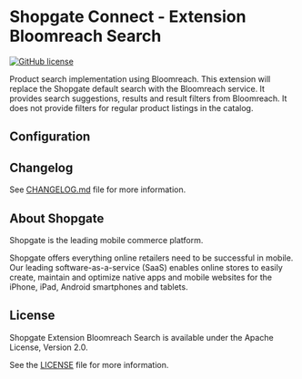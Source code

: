 # Shopgate Connect - Extension Bloomreach Search

[![GitHub license](http://dmlc.github.io/img/apache2.svg)](LICENSE)

Product search implementation using Bloomreach.
This extension will replace the Shopgate default search with the Bloomreach service.
It provides search suggestions, results and result filters from Bloomreach.
It does not provide filters for regular product listings in the catalog.

## Configuration




## Changelog

See [CHANGELOG.md](CHANGELOG.md) file for more information.

## About Shopgate

Shopgate is the leading mobile commerce platform.

Shopgate offers everything online retailers need to be successful in mobile. Our leading
software-as-a-service (SaaS) enables online stores to easily create, maintain and optimize native
apps and mobile websites for the iPhone, iPad, Android smartphones and tablets.

## License

Shopgate Extension Bloomreach Search is available under the Apache License, Version 2.0.

See the [LICENSE](./LICENSE) file for more information.
